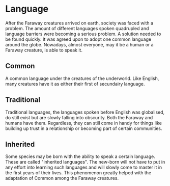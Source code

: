 # Language
After the Faraway creatures arrived on earth, society was faced with a problem. The amount of different languages spoken quadrupled and language barriers were becoming a serious problem. A solution needed to be found quickly. It was agreed upon to adopt one common language around the globe. Nowadays, almost everyone, may it be a human or a Faraway creature, is able to speak it.

## Common
A common language under the creatures of the underworld. Like English, many creatures have it as either their first of secundairy language.

## Traditional
Traditional languages, the languages spoken before English was globalised, do still exist but are slowly falling into obscurity. Both the Faraway and humans have them. Regardless, they can still come in handy for things like building up trust in a relationship or becoming part of certain communities.

## Inherited
Some species may be born with the ability to speak a certain language. These are called "inherited languages". The new-born will not have to put in any effort into learning such languages and will slowly come to master it in the first years of their lives. This phenomenon greatly helped with the adaptation of Common among the Faraway creatures.